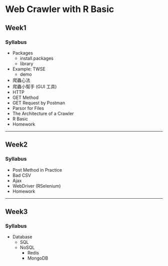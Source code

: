# Web Crawler with R Basic

## Week1

### Syllabus

- Packages
  - install.packages
  - library
- Example: TWSE
  - demo
- 爬蟲心法
- 爬蟲小幫手 (GUI 工具)
- HTTP
- GET Method
- GET Request by Postman
- Parsor for Files
- The Architecture of a Crawler
- R Basic
- Homework

---

## Week2

### Syllabus

- Post Method in Practice
- Bad CSV
- Ajax
- WebDriver (RSelenium)
- Homework

---

## Week3

### Syllabus

- Database
  - SQL
  - NoSQL
    - Redis
    - MongoDB
